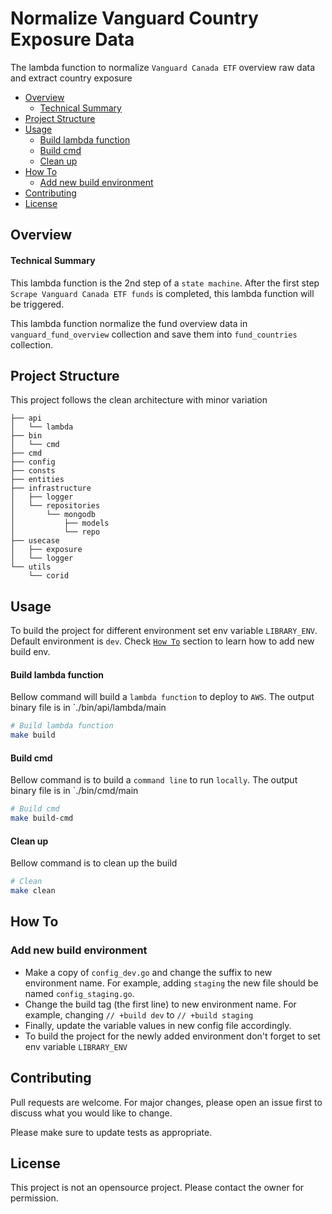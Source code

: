 # Normalize Vanguard Country Exposure Data

The lambda function to normalize `Vanguard Canada ETF` overview raw data and extract country exposure

<!-- START doctoc generated TOC please keep comment here to allow auto update -->
<!-- DON'T EDIT THIS SECTION, INSTEAD RE-RUN doctoc TO UPDATE -->

- [Overview](#overview)
    - [Technical Summary](#technical-summary)
- [Project Structure](#project-structure)
- [Usage](#usage)
    - [Build lambda function](#build-lambda-function)
    - [Build cmd](#build-cmd)
    - [Clean up](#clean-up)
- [How To](#how-to)
  - [Add new build environment](#add-new-build-environment)
- [Contributing](#contributing)
- [License](#license)

<!-- END doctoc generated TOC please keep comment here to allow auto update -->

## Overview

#### Technical Summary

This lambda function is the 2nd step of a `state machine`. After the first step `Scrape Vanguard Canada ETF funds` is completed, this lambda function will be triggered.

This lambda function normalize the fund overview data in `vanguard_fund_overview` collection and save them into `fund_countries` collection.

## Project Structure

This project follows the clean architecture with minor variation

```
├── api
│   └── lambda
├── bin
│   └── cmd
├── cmd
├── config
├── consts
├── entities
├── infrastructure
│   ├── logger
│   └── repositories
│       └── mongodb
│           ├── models
│           └── repo
├── usecase
│   ├── exposure
│   └── logger
└── utils
    └── corid
```

## Usage

To build the project for different environment set env variable `LIBRARY_ENV`. Default environment is `dev`. Check [`How To`](#how-to) section to learn how to add new build env.

#### Build lambda function

Bellow command will build a `lambda function` to deploy to `AWS`. The output binary file is in `./bin/api/lambda/main

```bash
# Build lambda function
make build
```

#### Build cmd

Bellow command is to build a `command line` to run `locally`. The output binary file is in `./bin/cmd/main

```bash
# Build cmd
make build-cmd
```

#### Clean up

Bellow command is to clean up the build

```bash
# Clean
make clean
```

## How To

### Add new build environment

- Make a copy of `config_dev.go` and change the suffix to new environment name. For example, adding `staging` the new file should be named `config_staging.go`.
- Change the build tag (the first line) to new environment name. For example, changing `// +build dev` to `// +build staging`
- Finally, update the variable values in new config file accordingly.
- To build the project for the newly added environment don't forget to set env variable `LIBRARY_ENV`

## Contributing

Pull requests are welcome. For major changes, please open an issue first to discuss what you would like to change.

Please make sure to update tests as appropriate.

## License

This project is not an opensource project. Please contact the owner for permission.
